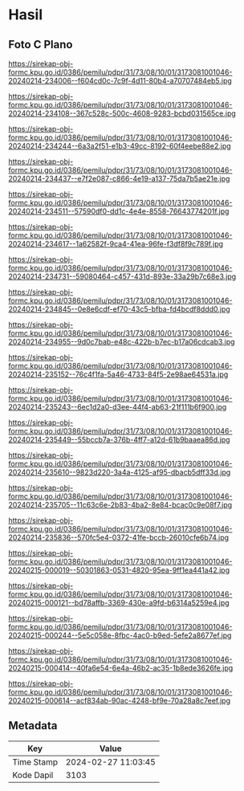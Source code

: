 # Hasil

## Foto C Plano

https://sirekap-obj-formc.kpu.go.id/0386/pemilu/pdpr/31/73/08/10/01/3173081001046-20240214-234006--f604cd0c-7c9f-4d11-80b4-a70707484eb5.jpg

https://sirekap-obj-formc.kpu.go.id/0386/pemilu/pdpr/31/73/08/10/01/3173081001046-20240214-234108--367c528c-500c-4608-9283-bcbd031565ce.jpg

https://sirekap-obj-formc.kpu.go.id/0386/pemilu/pdpr/31/73/08/10/01/3173081001046-20240214-234244--6a3a2f51-e1b3-49cc-8192-60f4eebe88e2.jpg

https://sirekap-obj-formc.kpu.go.id/0386/pemilu/pdpr/31/73/08/10/01/3173081001046-20240214-234437--e7f2e087-c866-4e19-a137-75da7b5ae21e.jpg

https://sirekap-obj-formc.kpu.go.id/0386/pemilu/pdpr/31/73/08/10/01/3173081001046-20240214-234511--57590df0-dd1c-4e4e-8558-76643774201f.jpg

https://sirekap-obj-formc.kpu.go.id/0386/pemilu/pdpr/31/73/08/10/01/3173081001046-20240214-234617--1a62582f-9ca4-41ea-96fe-f3df8f9c789f.jpg

https://sirekap-obj-formc.kpu.go.id/0386/pemilu/pdpr/31/73/08/10/01/3173081001046-20240214-234731--59080464-c457-431d-893e-33a29b7c68e3.jpg

https://sirekap-obj-formc.kpu.go.id/0386/pemilu/pdpr/31/73/08/10/01/3173081001046-20240214-234845--0e8e6cdf-ef70-43c5-bfba-fd4bcdf8ddd0.jpg

https://sirekap-obj-formc.kpu.go.id/0386/pemilu/pdpr/31/73/08/10/01/3173081001046-20240214-234955--9d0c7bab-e48c-422b-b7ec-b17a06cdcab3.jpg

https://sirekap-obj-formc.kpu.go.id/0386/pemilu/pdpr/31/73/08/10/01/3173081001046-20240214-235152--76c4f1fa-5a46-4733-84f5-2e98ae64531a.jpg

https://sirekap-obj-formc.kpu.go.id/0386/pemilu/pdpr/31/73/08/10/01/3173081001046-20240214-235243--6ec1d2a0-d3ee-44f4-ab63-21f111b6f900.jpg

https://sirekap-obj-formc.kpu.go.id/0386/pemilu/pdpr/31/73/08/10/01/3173081001046-20240214-235449--55bccb7a-376b-4ff7-a12d-61b9baaea86d.jpg

https://sirekap-obj-formc.kpu.go.id/0386/pemilu/pdpr/31/73/08/10/01/3173081001046-20240214-235610--9823d220-3a4a-4125-af95-dbacb5dff33d.jpg

https://sirekap-obj-formc.kpu.go.id/0386/pemilu/pdpr/31/73/08/10/01/3173081001046-20240214-235705--11c63c6e-2b83-4ba2-8e84-bcac0c9e08f7.jpg

https://sirekap-obj-formc.kpu.go.id/0386/pemilu/pdpr/31/73/08/10/01/3173081001046-20240214-235836--570fc5e4-0372-41fe-bccb-26010cfe6b74.jpg

https://sirekap-obj-formc.kpu.go.id/0386/pemilu/pdpr/31/73/08/10/01/3173081001046-20240215-000019--50301863-0531-4820-95ea-9ff1ea441a42.jpg

https://sirekap-obj-formc.kpu.go.id/0386/pemilu/pdpr/31/73/08/10/01/3173081001046-20240215-000121--bd78affb-3369-430e-a9fd-b6314a5259e4.jpg

https://sirekap-obj-formc.kpu.go.id/0386/pemilu/pdpr/31/73/08/10/01/3173081001046-20240215-000244--5e5c058e-8fbc-4ac0-b9ed-5efe2a8677ef.jpg

https://sirekap-obj-formc.kpu.go.id/0386/pemilu/pdpr/31/73/08/10/01/3173081001046-20240215-000414--40fa6e54-6e4a-46b2-ac35-1b8ede3626fe.jpg

https://sirekap-obj-formc.kpu.go.id/0386/pemilu/pdpr/31/73/08/10/01/3173081001046-20240215-000614--acf834ab-90ac-4248-bf9e-70a28a8c7eef.jpg


## Metadata

| Key        | Value               |
| ---------- | ------------------- |
| Time Stamp | 2024-02-27 11:03:45 |
| Kode Dapil | 3103                |



